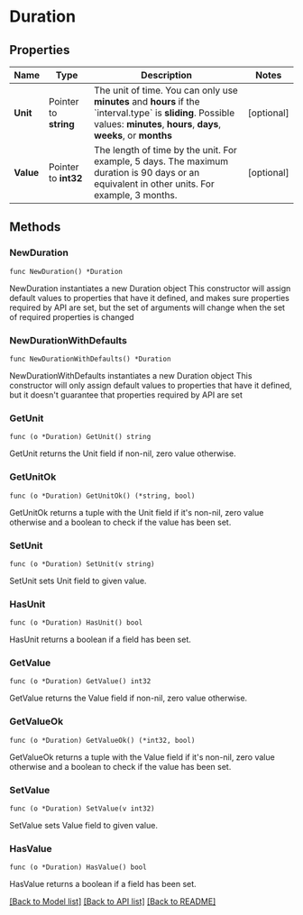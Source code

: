 # Duration

## Properties

Name | Type | Description | Notes
------------ | ------------- | ------------- | -------------
**Unit** | Pointer to **string** | The unit of time. You can only use **minutes** and **hours** if the &#x60;interval.type&#x60; is **sliding**.  Possible values: **minutes**, **hours**, **days**, **weeks**, or **months** | [optional] 
**Value** | Pointer to **int32** | The length of time by the unit. For example, 5 days.  The maximum duration is 90 days or an equivalent in other units. For example, 3 months. | [optional] 

## Methods

### NewDuration

`func NewDuration() *Duration`

NewDuration instantiates a new Duration object
This constructor will assign default values to properties that have it defined,
and makes sure properties required by API are set, but the set of arguments
will change when the set of required properties is changed

### NewDurationWithDefaults

`func NewDurationWithDefaults() *Duration`

NewDurationWithDefaults instantiates a new Duration object
This constructor will only assign default values to properties that have it defined,
but it doesn't guarantee that properties required by API are set

### GetUnit

`func (o *Duration) GetUnit() string`

GetUnit returns the Unit field if non-nil, zero value otherwise.

### GetUnitOk

`func (o *Duration) GetUnitOk() (*string, bool)`

GetUnitOk returns a tuple with the Unit field if it's non-nil, zero value otherwise
and a boolean to check if the value has been set.

### SetUnit

`func (o *Duration) SetUnit(v string)`

SetUnit sets Unit field to given value.

### HasUnit

`func (o *Duration) HasUnit() bool`

HasUnit returns a boolean if a field has been set.

### GetValue

`func (o *Duration) GetValue() int32`

GetValue returns the Value field if non-nil, zero value otherwise.

### GetValueOk

`func (o *Duration) GetValueOk() (*int32, bool)`

GetValueOk returns a tuple with the Value field if it's non-nil, zero value otherwise
and a boolean to check if the value has been set.

### SetValue

`func (o *Duration) SetValue(v int32)`

SetValue sets Value field to given value.

### HasValue

`func (o *Duration) HasValue() bool`

HasValue returns a boolean if a field has been set.


[[Back to Model list]](../README.md#documentation-for-models) [[Back to API list]](../README.md#documentation-for-api-endpoints) [[Back to README]](../README.md)


